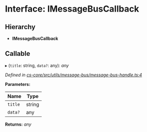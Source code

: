 # Interface: IMessageBusCallback

## Hierarchy

* **IMessageBusCallback**

## Callable

▸ (`title`: string, `data?`: any): *any*

*Defined in [cs-core/src/utils/message-bus/message-bus-handle.ts:4](https://github.com/TNOCS/csnext/blob/dad76c19/packages/cs-core/src/utils/message-bus/message-bus-handle.ts#L4)*

**Parameters:**

Name | Type |
------ | ------ |
`title` | string |
`data?` | any |

**Returns:** *any*
